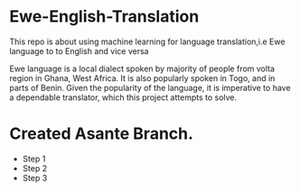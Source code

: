 # Ewe-English-Translation

This repo is about using machine learning for language translation,i.e Ewe language to to English and vice versa

Ewe language is a local dialect spoken by majority of people from volta region in Ghana, West Africa. It is also popularly spoken in Togo, and in parts of Benin.
Given the popularity of the language, it is imperative to have a dependable translator, which this project attempts to solve.


# Created Asante Branch. 
* Step 1
* Step 2
* Step 3